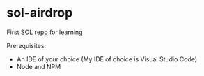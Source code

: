 # sol-airdrop
First SOL repo for learning

Prerequisites:
- An IDE of your choice
(My IDE of choice is Visual Studio Code)
- Node and NPM
